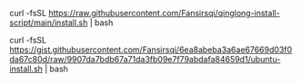 curl -fsSL https://raw.githubusercontent.com/Fansirsqi/qinglong-install-script/main/install.sh | bash

curl -fsSL https://gist.githubusercontent.com/Fansirsqi/6ea8abeba3a6ae67669d03f0da67c80d/raw/9907da7bdb67a71da3fb09e7f79abdafa84659d1/ubuntu-install.sh | bash